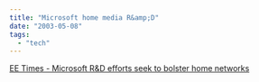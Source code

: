 ```yaml
---
title: "Microsoft home media R&amp;D"
date: "2003-05-08"
tags: 
  - "tech"
---
```


[EE Times - Microsoft R&D efforts seek to bolster home networks](http://www.eetimes.com/sys/news/OEG20030506S0019 "EE Times - Microsoft R&D efforts seek to bolster home networks")
